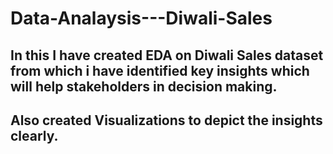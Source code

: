 # Data-Analaysis---Diwali-Sales
## In this I have created EDA on Diwali Sales dataset from which i have identified key insights which will help stakeholders in decision making.
## Also created Visualizations to depict the insights clearly.
